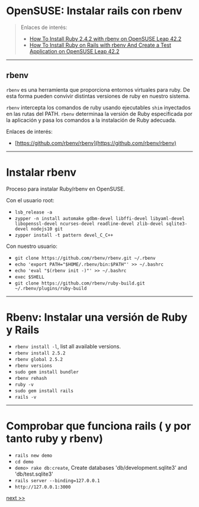 
# OpenSUSE: Instalar rails con rbenv

> Enlaces de interés:
>
> * [How To Install Ruby 2.4.2 with rbenv on OpenSUSE Leap 42.2](https://www.youtube.com/watch?v=OFF5CwP9uDk)
> * [How To Install Ruby on Rails with rbenv And Create a Test Application on OpenSUSE Leap 42.2](https://www.youtube.com/watch?v=2ZbL8Vl6i38)

---

## rbenv

`rbenv` es una herramienta que proporciona entornos virtuales para ruby. De esta forma pueden convivir distintas versiones de ruby en nuestro sistema.

`rbenv` intercepta los comandos de ruby usando ejecutables `shim` inyectados en las rutas del PATH. `rbenv` determinaa la versión de Ruby especificada por la aplicación y pasa los comandos a la instalación de Ruby adecuada.

Enlaces de interés:
* [https://github.com/rbenv/rbenv](https://github.com/rbenv/rbenv)

---

# Instalar rbenv

Proceso para instalar Ruby/rbenv en OpenSUSE.

Con el usuario root:
* `lsb_release -a`
* `zypper -n install automake gdbm-devel libffi-devel libyaml-devel libopenssl-devel ncurses-devel readline-devel zlib-devel sqlite3-devel nodejs10 git`
* `zypper install -t pattern devel_C_C++`

Con nuestro usuario:
* `git clone https://github.com/rbenv/rbenv.git ~/.rbenv`
* `echo 'export PATH="$HOME/.rbenv/bin:$PATH"' >> ~/.bashrc`
* `echo 'eval "$(rbenv init -)"' >> ~/.bashrc`
* `exec $SHELL`
* `git clone https://github.com/rbenv/ruby-build.git ~/.rbenv/plugins/ruby-build`

---

# Rbenv: Instalar una versión de Ruby y Rails

* `rbenv install -l`, list all available versions.
* `rbenv install 2.5.2`
* `rbenv global 2.5.2`
* `rbenv versions`
* `sudo gem install bundler`
* `rbenv rehash`
* `ruby -v`
* `sudo gem install rails`
* `rails -v`

---

# Comprobar que funciona rails ( y por tanto ruby y rbenv)

* `rails new demo`
* `cd demo`
* `demo> rake db:create`, Create databases 'db/development.sqlite3' and 'db/test.sqlite3'
* `rails server --binding=127.0.0.1`
* `http://127.0.0.1:3000`

[next >>](02-problema.md)
